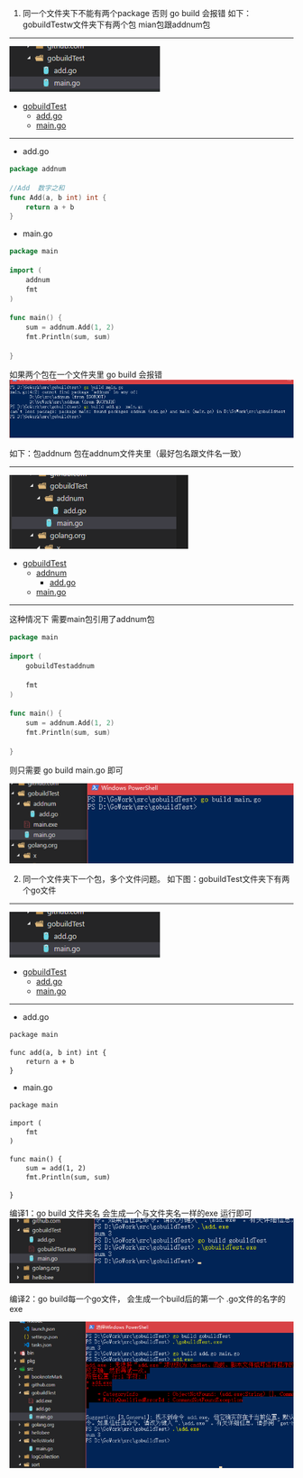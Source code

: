 1. 同一个文件夹下不能有两个package 否则 go build 会报错
    如下：gobuildTestw文件夹下有两个包 mian包跟addnum包

    <!-- @import "[TOC]" {cmd="toc" depthFrom=1 depthTo=6 orderedList=false ignoreLink =true} -->
***
![代码目录](https://raw.githubusercontent.com/AITown/go-learning/master/01goBuild/Image/code03.png)
 * [gobuildTest](#chapter-1)
    * [add.go](#section-11)
    * [main.go](#section-12)

***
* add.go
``` go {.line-numbers}
package addnum

//Add  数字之和
func Add(a, b int) int {
    return a + b
}
```
* main.go


``` go {.line-numbers}
package main

import (
    addnum
    fmt
)

func main() {
    sum = addnum.Add(1, 2)
    fmt.Println(sum, sum)

}
```
如果两个包在一个文件夹里  go build 会报错
![运行结果](https://raw.githubusercontent.com/AITown/go-learning/master/01goBuild/Image/err01.png)

如下：包addnum 包在addnum文件夹里（最好包名跟文件名一致）
***
![代码目录](https://raw.githubusercontent.com/AITown/go-learning/master/01goBuild/Image/code02.png)
 * [gobuildTest](#chapter-1)
    * [addnum](#section-11)
      * [add.go](#section-111)
    * [main.go](#section-11)
***

这种情况下 需要main包引用了addnum包 

``` go {.line-numbers}
package main

import (
    gobuildTestaddnum

    fmt
)

func main() {
    sum = addnum.Add(1, 2)
    fmt.Println(sum, sum)

}
```
则只需要 go build main.go 即可

![运行结果](https://raw.githubusercontent.com/AITown/go-learning/master/01goBuild/Image/result01.png)

2. 同一个文件夹下一个包，多个文件问题。
如下图：gobuildTest文件夹下有两个go文件 
***
![代码目录](https://raw.githubusercontent.com/AITown/go-learning/master/01goBuild/Image/code03.png)
 * [gobuildTest](#chapter-1)
    * [add.go](#section-111)
    * [main.go](#section-11)
***
* add.go

``` go{.line-numbers}
package main

func add(a, b int) int {
    return a + b
}
```
* main.go
``` go{.line-numbers}
package main

import (
    fmt
)

func main() {
    sum = add(1, 2)
    fmt.Println(sum, sum)

}
```

编译1：go build 文件夹名 会生成一个与文件夹名一样的exe 运行即可
![运行结果](https://raw.githubusercontent.com/AITown/go-learning/master/01goBuild/Image/result02.png)

编译2：go build每一个go文件， 会生成一个build后的第一个 .go文件的名字的exe

![运行结果](https://raw.githubusercontent.com/AITown/go-learning/master/01goBuild/Image/result03.png)